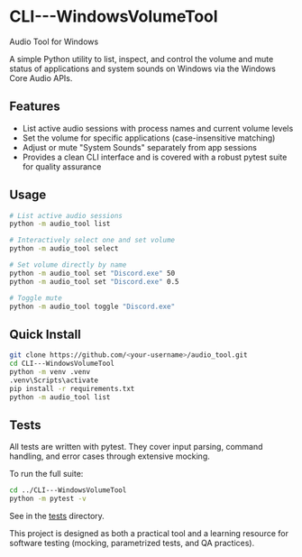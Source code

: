 # CLI---WindowsVolumeTool
Audio Tool for Windows

A simple Python utility to list, inspect, and control the volume and mute status of applications and system sounds on Windows via the Windows Core Audio APIs.

## Features

- List active audio sessions with process names and current volume levels
- Set the volume for specific applications (case-insensitive matching)
- Adjust or mute "System Sounds" separately from app sessions
- Provides a clean CLI interface and is covered with a robust pytest suite for quality assurance

## Usage

```bash
# List active audio sessions
python -m audio_tool list

# Interactively select one and set volume
python -m audio_tool select

# Set volume directly by name
python -m audio_tool set "Discord.exe" 50
python -m audio_tool set "Discord.exe" 0.5

# Toggle mute
python -m audio_tool toggle "Discord.exe"
```

## Quick Install

```bash
git clone https://github.com/<your-username>/audio_tool.git
cd CLI---WindowsVolumeTool
python -m venv .venv
.venv\Scripts\activate
pip install -r requirements.txt
python -m audio_tool list
```

## Tests

All tests are written with pytest.
They cover input parsing, command handling, and error cases through extensive mocking.

To run the full suite:
```bash
cd ../CLI---WindowsVolumeTool
python -m pytest -v
```

See in the [tests](tests/) directory.

This project is designed as both a practical tool and a learning resource for software testing (mocking, parametrized tests, and QA practices).
